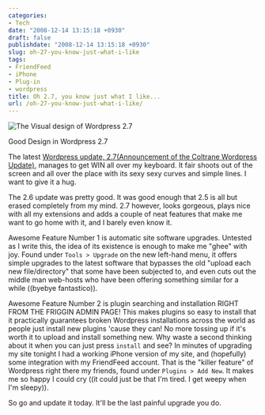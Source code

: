 ```yaml
---
categories:
- Tech
date: "2008-12-14 13:15:18 +0930"
draft: false
publishdate: "2008-12-14 13:15:18 +0930"
slug: oh-27-you-know-just-what-i-like
tags:
- FriendFeed
- iPhone
- Plug-in
- wordpress
title: Oh 2.7, you know just what I like...
url: /oh-27-you-know-just-what-i-like/
---
```

![The Visual design of Wordpress
2.7](https://turbo.geekorium.com.au/images/newpost.png "The Visual design of Wordpress 2.7")

Good Design in Wordpress 2.7

The latest [Wordpress update, 2.7(Announcement of the Coltrane Wordpress
Update)](http://wordpress.org/development/2008/12/coltrane/), manages to
get WIN all over my keyboard. It fair shoots out of the screen and all
over the place with its sexy sexy curves and simple lines. I want to
give it a hug.

The 2.6 update was pretty good. It was good enough that 2.5 is all but
erased completely from my mind. 2.7 however, looks gorgeous, plays nice
with all my extensions and adds a couple of neat features that make me
want to go home with it, and I barely even know it.

Awesome Feature Number 1 is automatic site software upgrades. Untested
as I write this, the idea of its existence is enough to make me "ghee"
with joy. Found under `Tools > Upgrade` on the new left-hand menu, it
offers simple upgrades to the latest software that bypasses the old
"upload each new file/directory" that some have been subjected to, and
even cuts out the middle man web-hosts who have been offering something
similar for a while ((byebye fantastico)).

Awesome Feature Number 2 is plugin searching and installation RIGHT FROM
THE FRIGGIN ADMIN PAGE! This makes plugins so easy to install that it
practically guarantees broken Wordpress installations across the world
as people just install new plugins 'cause they can! No more tossing up
if it's worth it to upload and install something new. Why waste a second
thinking about it when you can just press `install` and see? In minutes
of upgrading my site tonight I had a working iPhone version of my site,
and (hopefully) some integration with my FriendFeed account. That is the
"killer feature" of Wordpress right there my friends, found under
`Plugins > Add New`. It makes me so happy I could cry ((it could just be
that I'm tired. I get weepy when I'm sleepy)).

So go and update it today. It'll be the last painful upgrade you do.